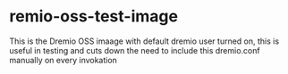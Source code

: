 # remio-oss-test-image

This is the Dremio OSS imaage with default dremio user turned on, this is useful in testing and cuts down the need to include this dremio.conf manually on every invokation
